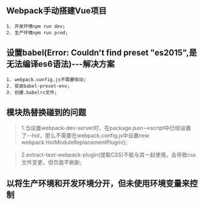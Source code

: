 ## Webpack手动搭建Vue项目

    1. 开发环境npm run dev;
    2. 生产环境npm run prod;

## 设置babel(Error: Couldn't find preset "es2015",是无法编译es6语法)---解决方案

    1. webpack.config.js不需要改动;
    2. 安装babel-preset-env;
    3. 创建.babelrc文件;

## 模块热替换碰到的问题

   >1.当设置webpack-dev-server时，在package.json-->script中已经设置了--hot，那么不需要在webpack.config.js中设置new webpack.HotModuleReplacementPlugin();

   >2.extract-text-webpack-plugin(提取CSS)不能与其一起使用，会导致css文件变更，但页面不刷新;

## 以将生产环境和开发环境分开，但未使用环境变量来控制

